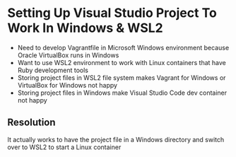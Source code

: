 # Setting Up Visual Studio Project To Work In Windows & WSL2

* Need to develop Vagrantfile in Microsoft Windows environment because Oracle VirtualBox runs in Windows
* Want to use WSL2 environment to work with Linux containers that have Ruby development tools
* Storing project files in WSL2 file system makes Vagrant for Windows or VirtualBox for Windows not happy
* Storing project files in Windows make Visual Studio Code dev container not happy

## Resolution

It actually works to have the project file in a Windows directory and switch over to WSL2 to start a Linux container